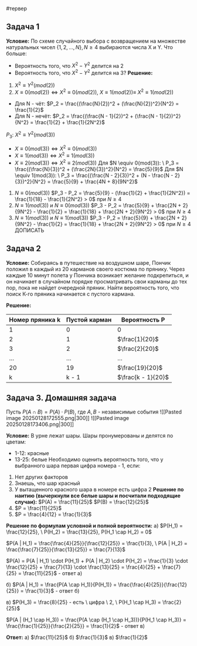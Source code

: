 #тервер 
## Задача 1
**Условие:** 
По схеме случайного выбора с возвращением на множестве натуральных чисел $\{ 1, 2, \dots, N\}, N \geq 4$ выбираются числа X и Y. 
Что больше:
- Вероятность того, что $X^2 - Y^2$ делится на 2
- Вероятность того, что $X^2 - Y^2$ делится на 3?
**Решение:**
1) $X^2 \equiv Y^2 (mod(2))$
2) $X \equiv 0 (mod(2)) \iff X^2 \equiv 0 (mod (2)), \ X \equiv 1(mod(2)) \equiv \ X^2 \equiv 1(mod (2))$
- Для N - чёт: $P_2 = \frac{(\frac{N}{2})^2 + (\frac{N}{2})^2}{N^2} = \frac{1}{2}$
- Для N - нечёт: $P_2 = \frac{(\frac{N - 1}{2})^2 + (\frac{N - 1}{2})^2}{N^2} = \frac{1}{2} + \frac{1}{2N^2}$

$P_3: \ X^2 \equiv Y^2(mod(3))$
- $X \equiv 0 (mod(3)) \iff X^2 \equiv 0 (mod (3))$
- $X \equiv 1 (mod(3)) \iff X^2 \equiv 1 (mod (3))$
- $X \equiv 2 (mod(3)) \iff X^2 \equiv 2 (mod (3))$
Для $N \equiv 0(mod(3)): \ P_3 = \frac{(\frac{N}{3})^2 + (\frac{2N}{3})^2}{N^2} = \frac{5}{9}$
Для $N \equiv 1(mod(3)): \ P_3 = \frac{(\frac{N - 2}{3})^2 + (N - \frac{N - 2}{3})^2}{N^2} = \frac{5}{9} + \frac{4N + 8}{9N^2}$

1) $N \equiv 0 (mod (3))$
	$P_3 - P_2 = \frac{5}{9} - (\frac{1}{2} + \frac{1}{2N^2}) = \frac{1}{18} - \frac{1}{2N^2} > 0$ при $N \geq 4$
2) $N \equiv 1 (mod (3))$ и $N \equiv 0 (mod (3))$
	$P_3 - P_2 = \frac{5}{9} + \frac{2N + 2}{9N^2} - \frac{1}{2} = \frac{1}{18} + \frac{2N + 2}{9N^2} > 0$ при $N \geq 4$
3) $N \equiv 1 (mod (3))$ и $N \equiv 1 (mod (3))$
	$P_3 - P_2 = \frac{5}{9} + \frac{2N + 2}{9N^2} - \frac{1}{2} = \frac{1}{18} + \frac{2N + 2}{9N^2} > 0$ при $N \geq 4$
ДОПИСАТЬ

## Задача 2
**Условие:** 
Собираясь в путешествие на воздушном шаре, Пончик положил в каждый из 20 карманов своего костюма по прянику. Через каждые 10 минут полета у Пончика возникает желание подкрепиться, и он начинает в случайном порядке просматривать свои карманы до тех пор, пока не найдет очередной пряник. Найти вероятность того, что поиск К-го пряника начинается с пустого кармана.

**Решение:**

| Номер пряника k | Пустой карман | Вероятность P      |
| --------------- | ------------- | ------------------ |
| 1               | 0             | 0                  |
| 2               | 1             | $\frac{1}{20}$     |
| 3               | 2             | $\frac{2}{20}$     |
| $\dots$         | $\dots$       | $\dots$            |
| 20              | 19            | $\frac{19}{20}$    |
| k               | k - 1         | $\frac{k - 1}{20}$ |

## Задача 3. Домашняя задача
Пусть $P(A \cap B) = P(A) \cdot P(B)$, где $A, B$ - независимые события
![[Pasted image 20250128172555.png|300]]
![[Pasted image 20250128173406.png|300]]

**Условие:**
В урне лежат шары. Шары пронумерованы и делятся по цветам:
- 1-12: красные
- 13-25: белые
Необходимо оценить вероятность того, что у выбранного шара первая цифра номера - 1, если:
1) Нет других факторов
2) Знаешь, что шар красный
3) У вытащенного красного шара в номере есть цифра 2
**Решение по наитию (вычеркнули все белые шары и посчитали подходящие случаи):**
$P(A) = \frac{11}{25}$
$P(B) = \frac{12}{25}$
4) $P = \frac{11}{25}$
5) $P = \frac{4}{12} = \frac{1}{3}$

**Решение по формулам условной и полной вероятности:**
a) $P(H_1) = \frac{12}{25}, \ P(H_2) = \frac{13}{25}, P(H_1 \cap H_2) = 0$

$P(A | H_1) = \frac{\frac{4}{25}}{\frac{12}{25}} = \frac{1}{3}, \ P(A | H_2) = \frac{\frac{7}{25}}{\frac{13}{25}} = \frac{7}{13}$

$P(A) = P(A | H_1) \cdot P(H_1) + P(A | H_2) \cdot P(H_2) = \frac{1}{3} \cdot \frac{12}{25} + \frac{7}{13} \cdot \frac{13}{25} = \frac{4}{25} + \frac{7}{25} = \frac{11}{25}$ - ответ а)

б) $P(A | H_1) = \frac{P(A \cap H_1)}{P(H_1)} = \frac{\frac{4}{25}}{\frac{12}{25}} = \frac{1}{3}$ - ответ б)

в) $P(H_3) = \frac{8}{25} - есть \ цифра \ 2, \ P(H_1 \cap H_3) = \frac{2}{25}$

$P(A | (H_1 \cap H_3)) = \frac{P(A \cap (H_1 \cap H_3))}{P(H_1 \cap H_3)} = \frac{\frac{1}{25}}{\frac{2}{25}} = \frac{1}{2}$ - ответ в)

**Ответ:**
а) $\frac{11}{25}$
б) $\frac{1}{3}$
в) $\frac{1}{2}$